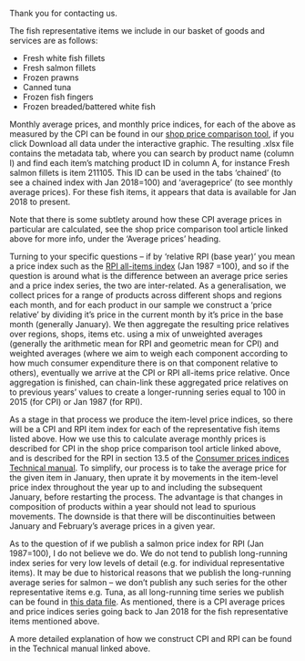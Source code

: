 Thank you for contacting us.

 

The fish representative items we include in our basket of goods and services are as follows:

- Fresh white fish fillets
- Fresh salmon fillets
- Frozen prawns
- Canned tuna
- Frozen fish fingers
- Frozen breaded/battered white fish

 

Monthly average prices, and monthly price indices, for each of the above as measured by the CPI can be found in our [shop price comparison tool](https://www.ons.gov.uk/economy/inflationandpriceindices/articles/shoppingpricescomparisontool/2023-05-03), if you click Download all data under the interactive graphic. The  resulting .xlsx file contains the metadata tab, where you can search by  product name (column I) and find each item’s matching product ID in  column A, for instance Fresh salmon fillets is item 211105. This ID can  be used in the tabs ‘chained’ (to see a chained index with Jan 2018=100) and ‘averageprice’ (to see monthly average prices). For these fish  items, it appears that data is available for Jan 2018 to present.

 

Note that there is some subtlety around how these CPI average prices in  particular are calculated, see the shop price comparison tool article  linked above for more info, under the ‘Average prices’ heading.

 

Turning to your specific questions – if by ‘relative RPI (base year)’ you mean a price index such as the [RPI all-items index](https://www.ons.gov.uk/economy/inflationandpriceindices/timeseries/chaw/mm23) (Jan 1987 =100), and so if the question is around what is the  difference between an average price series and a price index series, the two are inter-related. As a generalisation, we collect prices for a  range of products across different shops and regions each month, and for each product in our sample we construct a ‘price relative’ by dividing  it’s price in the current month by it’s price in the base month  (generally January). We then aggregate the resulting price relatives  over regions, shops, items etc. using a mix of unweighted averages  (generally the arithmetic mean for RPI and geometric mean for CPI) and  weighted averages (where we aim to weigh each component according to how much consumer expenditure there is on that component relative to  others), eventually we arrive at the CPI or RPI all-items price  relative. Once aggregation is finished, can chain-link these aggregated  price relatives on to previous years’ values to create a longer-running  series equal to 100 in 2015 (for CPI) or Jan 1987 (for RPI). 

 

As a stage in that process we produce the item-level price indices, so  there will be a CPI and RPI item index for each of the representative  fish items listed above. How we use this to calculate average monthly  prices is described for CPI in the shop price comparison tool article  linked above, and is described for the RPI in section 13.5 of the [Consumer prices indices Technical manual](https://www.ons.gov.uk/economy/inflationandpriceindices/methodologies/consumerpricesindicestechnicalmanual2019). To simplify, our process is to take the average price for the given  item  in January, then uprate it by movements in the item-level price  index throughout the year up to and including the subsequent January,  before restarting the process. The advantage is that changes in  composition of products within a year should not lead to spurious  movements. The downside is that there will be discontinuities between  January and February’s average prices in a given year.

 

As to the question of if we publish a salmon price index for RPI (Jan  1987=100), I do not believe we do. We do not tend to publish  long-running index series for very low levels of detail (e.g. for  individual representative items). It may be due to historical reasons  that we publish the long-running average series for salmon – we don’t  publish any such series for the other representative items e.g. Tuna, as all long-running time series we publish can be found in [this data file](https://www.ons.gov.uk/economy/inflationandpriceindices/datasets/consumerpriceindices). As mentioned, there is a CPI average prices and price indices series  going back to Jan 2018 for the fish representative items mentioned  above.

 

A more detailed explanation of how we construct CPI and RPI can be found in the Technical manual linked above.

 
